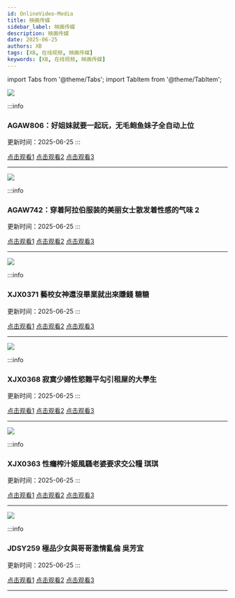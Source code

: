 ```yaml
---
id: OnlineVideo-Media
title: 映画传媒
sidebar_label: 映画传媒
description: 映画传媒
date: 2025-06-25
authors: XB
tags: [XB, 在线视频, 映画传媒]
keywords: [XB, 在线视频, 映画传媒]
---
```


import Tabs from '@theme/Tabs';
import TabItem from '@theme/TabItem';


![](https://img1.souavzy.info/upload/vod/20250617-1/95a9173b6e88ad17d4a7389f21c93885.webp)

:::info
### AGAW806：好姐妹就要一起玩，无毛鲍鱼妹子全自动上位

更新时间：2025-06-25
:::

<Tabs className="unique-tabs">

  <TabItem value="链接1">
  <a href="https://yutujx.com/?url=https://bf3.qrtuv.com/smv1/202506/16/SbAwJGQBBJ2/video/index.m3u8">点击观看1</a></TabItem>
  <TabItem value="链接2"><a href="https://tools.liumingye.cn/m3u8/#https://bf3.qrtuv.com/smv1/202506/16/SbAwJGQBBJ2/video/index.m3u8">点击观看2</a></TabItem>
  <TabItem value="链接3"><a href="https://www.m3u8player.online/embed/m3u8?url=https://bf3.qrtuv.com/smv1/202506/16/SbAwJGQBBJ2/video/index.m3u8">点击观看3</a></TabItem>
</Tabs>

---

![](https://img1.souavzy.info/upload/vod/20250617-1/2b4c9b6289e83f5b851d211bccff8c1a.webp)

:::info
### AGAW742：穿着阿拉伯服装的美丽女士散发着性感的气味 2

更新时间：2025-06-25
:::

<Tabs className="unique-tabs">

  <TabItem value="链接1">
  <a href="https://yutujx.com/?url=https://bf3.qrtuv.com/smv1/202506/16/rsyFVbprD62/video/index.m3u8">点击观看1</a></TabItem>
  <TabItem value="链接2"><a href="https://tools.liumingye.cn/m3u8/#https://bf3.qrtuv.com/smv1/202506/16/rsyFVbprD62/video/index.m3u8">点击观看2</a></TabItem>
  <TabItem value="链接3"><a href="https://www.m3u8player.online/embed/m3u8?url=https://bf3.qrtuv.com/smv1/202506/16/rsyFVbprD62/video/index.m3u8">点击观看3</a></TabItem>
</Tabs>

---

![](https://img1.souavzy.info/upload/vod/20250618-1/5e7bc0884f05f2189a2ebbce468820ac.jpg)

:::info
### XJX0371 藝校女神還沒畢業就出來賺錢 糖糖

更新时间：2025-06-25
:::

<Tabs className="unique-tabs">

  <TabItem value="链接1">
  <a href="https://yutujx.com/?url=https://bf3.qrtuv.com/smv1/202506/17/VekEbsQh0P2/video/index.m3u8">点击观看1</a></TabItem>
  <TabItem value="链接2"><a href="https://tools.liumingye.cn/m3u8/#https://bf3.qrtuv.com/smv1/202506/17/VekEbsQh0P2/video/index.m3u8">点击观看2</a></TabItem>
  <TabItem value="链接3"><a href="https://www.m3u8player.online/embed/m3u8?url=https://bf3.qrtuv.com/smv1/202506/17/VekEbsQh0P2/video/index.m3u8">点击观看3</a></TabItem>
</Tabs>

---

![](https://img1.souavzy.info/upload/vod/20250618-1/0d4afd02fd45adb3d910094139696348.jpg)

:::info
### XJX0368 寂寞少婦性慾難平勾引租屋的大學生

更新时间：2025-06-25
:::

<Tabs className="unique-tabs">

  <TabItem value="链接1">
  <a href="https://yutujx.com/?url=https://bf3.qrtuv.com/smv1/202506/17/fbgq0QWtPB2/video/index.m3u8">点击观看1</a></TabItem>
  <TabItem value="链接2"><a href="https://tools.liumingye.cn/m3u8/#https://bf3.qrtuv.com/smv1/202506/17/fbgq0QWtPB2/video/index.m3u8">点击观看2</a></TabItem>
  <TabItem value="链接3"><a href="https://www.m3u8player.online/embed/m3u8?url=https://bf3.qrtuv.com/smv1/202506/17/fbgq0QWtPB2/video/index.m3u8">点击观看3</a></TabItem>
</Tabs>

---

![](https://img1.souavzy.info/upload/vod/20250618-1/93d35784f6c990f5bc77010efc54eb3a.jpg)

:::info
### XJX0363 性癮榨汁姬風騷老婆要求交公糧 琪琪

更新时间：2025-06-25
:::

<Tabs className="unique-tabs">

  <TabItem value="链接1">
  <a href="https://yutujx.com/?url=https://bf3.qrtuv.com/smv1/202506/17/EJhBCgwHNQ2/video/index.m3u8">点击观看1</a></TabItem>
  <TabItem value="链接2"><a href="https://tools.liumingye.cn/m3u8/#https://bf3.qrtuv.com/smv1/202506/17/EJhBCgwHNQ2/video/index.m3u8">点击观看2</a></TabItem>
  <TabItem value="链接3"><a href="https://www.m3u8player.online/embed/m3u8?url=https://bf3.qrtuv.com/smv1/202506/17/EJhBCgwHNQ2/video/index.m3u8">点击观看3</a></TabItem>
</Tabs>

---

![](https://img1.souavzy.info/upload/vod/20250618-1/2bed6bea330fe63d60c26b29bb30423f.jpg)

:::info
### JDSY259 極品少女與哥哥激情亂倫 吳芳宜

更新时间：2025-06-25
:::

<Tabs className="unique-tabs">

  <TabItem value="链接1">
  <a href="https://yutujx.com/?url=https://bf3.qrtuv.com/smv1/202506/17/6PNQDPWGjh2/video/index.m3u8">点击观看1</a></TabItem>
  <TabItem value="链接2"><a href="https://tools.liumingye.cn/m3u8/#https://bf3.qrtuv.com/smv1/202506/17/6PNQDPWGjh2/video/index.m3u8">点击观看2</a></TabItem>
  <TabItem value="链接3"><a href="https://www.m3u8player.online/embed/m3u8?url=https://bf3.qrtuv.com/smv1/202506/17/6PNQDPWGjh2/video/index.m3u8">点击观看3</a></TabItem>
</Tabs>

---













